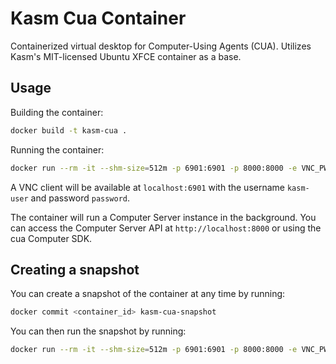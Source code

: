 # Kasm Cua Container

Containerized virtual desktop for Computer-Using Agents (CUA). Utilizes Kasm's MIT-licensed Ubuntu XFCE container as a base.

## Usage

Building the container:

```bash
docker build -t kasm-cua .
```

Running the container:
```bash
docker run --rm -it --shm-size=512m -p 6901:6901 -p 8000:8000 -e VNC_PW=password kasm-cua
```
A VNC client will be available at `localhost:6901` with the username `kasm-user` and password `password`.

The container will run a Computer Server instance in the background. You can access the Computer Server API at `http://localhost:8000` or using the cua Computer SDK.

## Creating a snapshot

You can create a snapshot of the container at any time by running:
```bash
docker commit <container_id> kasm-cua-snapshot
```

You can then run the snapshot by running:
```bash
docker run --rm -it --shm-size=512m -p 6901:6901 -p 8000:8000 -e VNC_PW=password kasm-cua-snapshot
```
